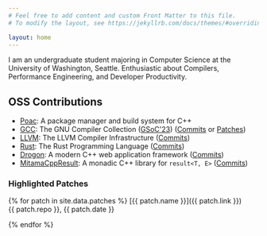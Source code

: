 ```yaml
---
# Feel free to add content and custom Front Matter to this file.
# To modify the layout, see https://jekyllrb.com/docs/themes/#overriding-theme-defaults

layout: home
---
```


I am an undergraduate student majoring in Computer Science at the University of Washington, Seattle. Enthusiastic about Compilers, Performance Engineering, and Developer Productivity.

## OSS Contributions

- [Poac](https://github.com/poac-dev/poac): A package manager and build system for C++
- [GCC](https://gcc.gnu.org): The GNU Compiler Collection ([GSoC'23](https://summerofcode.withgoogle.com/programs/2023/projects/SuvI1tlp)) ([Commits](https://github.com/gcc-mirror/gcc/commits?author=ken-matsui) or [Patches](https://gcc.gnu.org/git/?p=gcc.git&a=search&h=HEAD&st=author&s=kmatsui%40gcc.gnu.org))
- [LLVM](https://github.com/llvm/llvm-project): The LLVM Compiler Infrastructure ([Commits](https://github.com/llvm/llvm-project/commits?author=ken-matsui))
- [Rust](https://github.com/rust-lang): The Rust Programming Language ([Commits](https://github.com/rust-lang/rust/commits?author=ken-matsui))
- [Drogon](https://github.com/drogonframework): A modern C++ web application framework ([Commits](https://github.com/drogonframework/drogon/commits?author=ken-matsui))
- [MitamaCppResult](https://github.com/LoliGothick/mitama-cpp-result): A monadic C++ library for `result<T, E>` ([Commits](https://github.com/LoliGothick/mitama-cpp-result/commits?author=ken-matsui))

### Highlighted Patches

{% for patch in site.data.patches %}
[{{ patch.name }}]({{ patch.link }})<br>
{{ patch.repo }}, {{ patch.date }}

{% endfor %}
